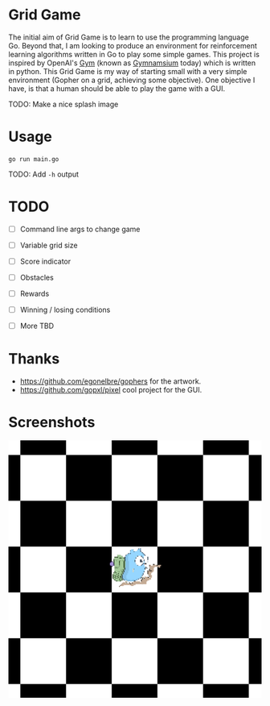 # Grid Game

The initial aim of Grid Game is to learn to use the programming language Go. Beyond that, I am looking to produce an environment for reinforcement learning algorithms written in Go to play some simple games. This project is inspired by OpenAI's [Gym](https://github.com/openai/gym) (known as [Gymnamsium](https://github.com/Farama-Foundation/Gymnasium) today) which is written in python. This Grid Game is my way of starting small with a very simple environment (Gopher on a grid, achieving some objective). One objective I have, is that a human should be able to play the game with a GUI.

TODO: Make a nice splash image

# Usage
```
go run main.go
```
TODO: Add `-h` output

# TODO
- [ ] Command line args to change game
- [ ] Variable grid size
- [ ] Score indicator
- [ ] Obstacles
- [ ] Rewards
- [ ] Winning / losing conditions
- [ ] More TBD


# Thanks
- https://github.com/egonelbre/gophers for the artwork.
- https://github.com/gopxl/pixel cool project for the GUI.

# Screenshots
![](https://github.com/jgs377/go-grid-game/blob/main/assets/Screenshot1.png?raw=true)